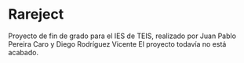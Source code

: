 # Rareject
Proyecto de fin de grado para el IES de TEIS, realizado por Juan Pablo Pereira Caro y Diego Rodríguez Vicente
El proyecto todavía no está acabado.
